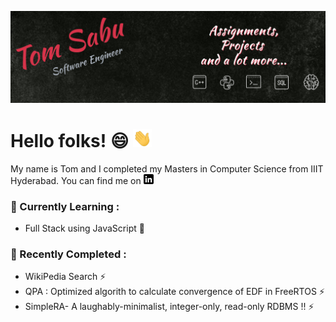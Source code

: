 ![Header](https://github.com/tomz005/tomz005/blob/master/Github%20header.png "Header")

# Hello folks! 😄 <img src="https://github.com/tomz005/tomz005/blob/master/wave.gif" width="30px">
My name is Tom and I completed my Masters in Computer Science from IIIT Hyderabad.
You can find me on [![LinkedIn][1.2]][1]


[1.2]: https://github.com/tomz005/tomz005/blob/master/linkedin-3-16.png
[1]: https://www.linkedin.com/in/tomsabu005/

### 🌱 Currently Learning :

- Full Stack using JavaScript 🚀

### 🔭 Recently Completed :

- WikiPedia Search ⚡
- QPA : Optimized algorith to calculate convergence of EDF in FreeRTOS  ⚡
- SimpleRA- A laughably-minimalist, integer-only, read-only RDBMS !! ⚡
<!--
**tomz005/tomz005** is a ✨ _special_ ✨ repository because its `README.md` (this file) appears on your GitHub profile.

Here are some ideas to get you started:

- 🔭 I’m currently working on ...
- 🌱 I’m currently learning ...
- 👯 I’m looking to collaborate on ...
- 🤔 I’m looking for help with ...
- 💬 Ask me about ...
- 📫 How to reach me: ...
- 😄 Pronouns: ...
- ⚡ Fun fact: ...
-->
